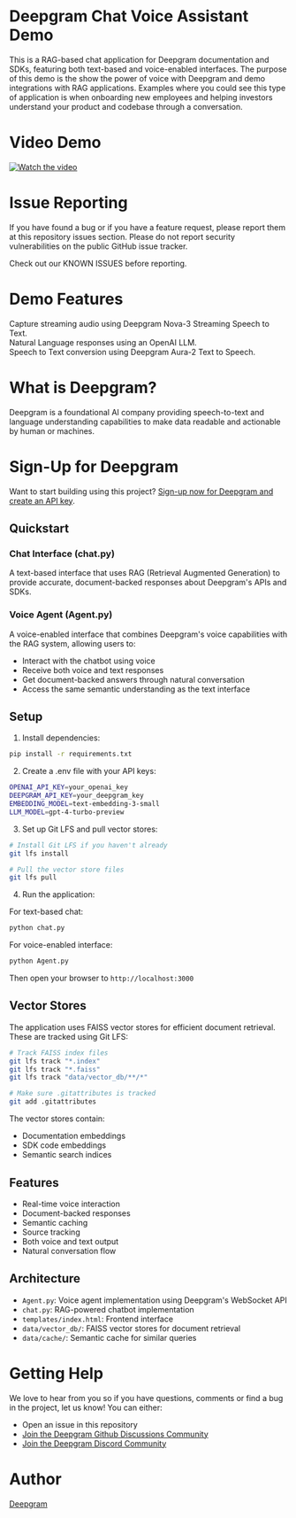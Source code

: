 # Deepgram Chat Voice Assistant Demo

This is a RAG-based chat application for Deepgram documentation and SDKs, featuring both text-based and voice-enabled interfaces. The purpose of this demo is the show the power of voice with Deepgram and demo integrations with RAG applications. Examples where you could see this type of application is when onboarding new employees and helping investors understand your product and codebase through a conversation. 

# Video Demo
[![Watch the video](https://cdn.loom.com/sessions/thumbnails/49994c6aa3394f269c7eb2a63f29d037-with-play.gif)](https://www.loom.com/embed/49994c6aa3394f269c7eb2a63f29d037?sid=ab5a6324-990e-46b7-8043-5fcca4833a9b)

# Issue Reporting
If you have found a bug or if you have a feature request, please report them at this repository issues section. Please do not report security vulnerabilities on the public GitHub issue tracker.

Check out our KNOWN ISSUES before reporting.

# Demo Features
Capture streaming audio using Deepgram Nova-3 Streaming Speech to Text. </br>
Natural Language responses using an OpenAI LLM.</br>
Speech to Text conversion using Deepgram Aura-2 Text to Speech.</br>

# What is Deepgram?
Deepgram is a foundational AI company providing speech-to-text and language understanding capabilities to make data readable and actionable by human or machines.

# Sign-Up for Deepgram
Want to start building using this project? [Sign-up now for Deepgram and create an API key](https://console.deepgram.com/signup?jump=keys).

## Quickstart

### Chat Interface (chat.py)
A text-based interface that uses RAG (Retrieval Augmented Generation) to provide accurate, document-backed responses about Deepgram's APIs and SDKs.

### Voice Agent (Agent.py)
A voice-enabled interface that combines Deepgram's voice capabilities with the RAG system, allowing users to:
- Interact with the chatbot using voice
- Receive both voice and text responses
- Get document-backed answers through natural conversation
- Access the same semantic understanding as the text interface

## Setup

1. Install dependencies:
```bash
pip install -r requirements.txt
```

2. Create a .env file with your API keys:
```bash
OPENAI_API_KEY=your_openai_key
DEEPGRAM_API_KEY=your_deepgram_key
EMBEDDING_MODEL=text-embedding-3-small
LLM_MODEL=gpt-4-turbo-preview
```

3. Set up Git LFS and pull vector stores:
```bash
# Install Git LFS if you haven't already
git lfs install

# Pull the vector store files
git lfs pull
```

4. Run the application:

For text-based chat:
```bash
python chat.py
```

For voice-enabled interface:
```bash
python Agent.py
```
Then open your browser to `http://localhost:3000`

## Vector Stores

The application uses FAISS vector stores for efficient document retrieval. These are tracked using Git LFS:

```bash
# Track FAISS index files
git lfs track "*.index"
git lfs track "*.faiss"
git lfs track "data/vector_db/**/*"

# Make sure .gitattributes is tracked
git add .gitattributes
```

The vector stores contain:
- Documentation embeddings
- SDK code embeddings
- Semantic search indices

## Features

- Real-time voice interaction
- Document-backed responses
- Semantic caching
- Source tracking
- Both voice and text output
- Natural conversation flow

## Architecture

- `Agent.py`: Voice agent implementation using Deepgram's WebSocket API
- `chat.py`: RAG-powered chatbot implementation
- `templates/index.html`: Frontend interface
- `data/vector_db/`: FAISS vector stores for document retrieval
- `data/cache/`: Semantic cache for similar queries

# Getting Help
We love to hear from you so if you have questions, comments or find a bug in the project, let us know! You can either:
- Open an issue in this repository
- [Join the Deepgram Github Discussions Community](https://github.com/orgs/deepgram/discussions)
- [Join the Deepgram Discord Community](https://discord.com/invite/xWRaCDBtW4)

# Author
[Deepgram](https://deepgram.com/)


